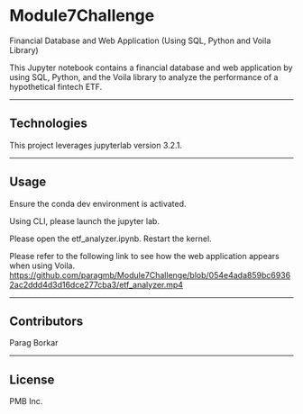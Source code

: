 # Module7Challenge
Financial Database and Web Application (Using SQL, Python and Voila Library)

This Jupyter notebook contains a financial database and web application by using SQL, Python, and the Voila library to analyze the performance of a hypothetical fintech ETF.

---

## Technologies

This project leverages jupyterlab version 3.2.1.

---

## Usage

Ensure the conda dev environment is activated.

Using CLI, please launch the jupyter lab.

Please open the etf_analyzer.ipynb. Restart the kernel.

Please refer to the following link to see how the web application appears when using Voila.
https://github.com/paragmb/Module7Challenge/blob/054e4ada859bc69362ac2ddd4d3d16dce277cba3/etf_analyzer.mp4

---

## Contributors

Parag Borkar

---

## License

PMB Inc.